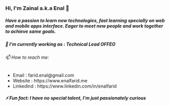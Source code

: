 ### Hi, I'm Zainal a.k.a Enal 👋 <br/>
<h5>Have a passion to learn new technologies, fast learning specially on web and
                        mobile apps interface. Eager to meet new people and work
                        together to achieve same goals.</h5>
<h5>🔭 I’m currently working as : Technical Lead OFFEO</h5>
<h6>📫 How to reach me:</h6>
  <ul>
    <li>Email     : farid.enal@gmail.com</li>
    <li>Website   : https://www.enalfarid.me</li>
    <li>Linkedind : https://www.linkedin.com/in/enalfarid</li>
  </ul>
<h5>⚡ Fun fact: I have no special talent, I'm just passionately curious</h5>


<!--
**enalfarid/enalfarid** is a ✨ _special_ ✨ repository because its `README.md` (this file) appears on your GitHub profile.

- 🔭 I’m currently working on ...
- 🌱 I’m currently learning ...
- 👯 I’m looking to collaborate on ...
- 🤔 I’m looking for help with ...
- 💬 Ask me about ...
- 📫 How to reach me: ...
- 😄 Pronouns: ...
!-->
